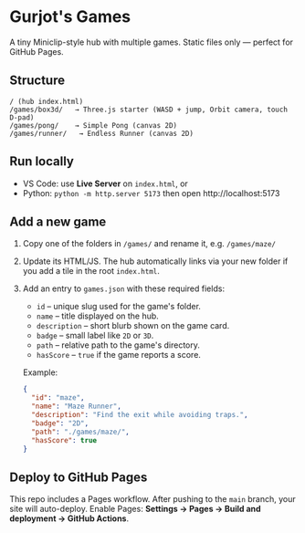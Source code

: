 # Gurjot's Games

A tiny Miniclip-style hub with multiple games. Static files only — perfect for GitHub Pages.

## Structure
```
/ (hub index.html)
/games/box3d/   → Three.js starter (WASD + jump, Orbit camera, touch D-pad)
/games/pong/    → Simple Pong (canvas 2D)
/games/runner/   → Endless Runner (canvas 2D)
```

## Run locally
- VS Code: use **Live Server** on `index.html`, or
- Python: `python -m http.server 5173` then open http://localhost:5173

## Add a new game
1. Copy one of the folders in `/games/` and rename it, e.g. `/games/maze/`
2. Update its HTML/JS. The hub automatically links via your new folder if you add a tile in the root `index.html`.
3. Add an entry to `games.json` with these required fields:
   - `id` – unique slug used for the game's folder.
   - `name` – title displayed on the hub.
   - `description` – short blurb shown on the game card.
   - `badge` – small label like `2D` or `3D`.
   - `path` – relative path to the game's directory.
   - `hasScore` – `true` if the game reports a score.

   Example:

   ```json
   {
     "id": "maze",
     "name": "Maze Runner",
     "description": "Find the exit while avoiding traps.",
     "badge": "2D",
     "path": "./games/maze/",
     "hasScore": true
   }
   ```

## Deploy to GitHub Pages
This repo includes a Pages workflow. After pushing to the `main` branch, your site will auto-deploy.
Enable Pages: **Settings → Pages → Build and deployment → GitHub Actions**.
